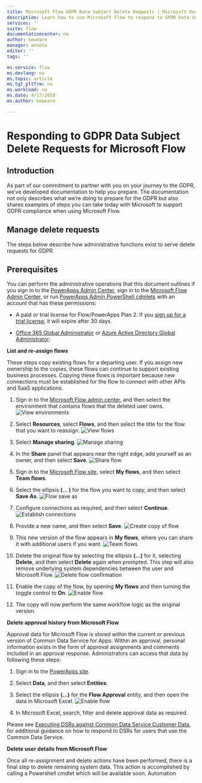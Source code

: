 ```yaml
---
title: Microsoft Flow GDPR Data Subject Delete Requests | Microsoft Docs
description: Learn how to use Microsoft Flow to respond to GPDR Data Subject Requests.  
services: ''
suite: flow
documentationcenter: na
author: keweare
manager: anneta
editor: ''
tags: ''

ms.service: flow
ms.devlang: na
ms.topic: article
ms.tgt_pltfrm: na
ms.workload: na
ms.date: 4/17/2018
ms.author: keweare

---
```

# Responding to GDPR Data Subject Delete Requests for Microsoft Flow

## Introduction

As part of our commitment to partner with you on your journey to the GDPR, we’ve developed  documentation to help you prepare. The documentation not only describes what we’re doing to prepare for the GDPR but also shares examples of steps you can take today with Microsoft to support GDPR compliance when using  Microsoft Flow.

## Manage delete requests
The steps below describe how administrative functions exist to serve delete requests for GDPR.

## Prerequisites
You can perform the administrative operations that this document outlines if you sign in to the [PowerApps Admin Center](https://admin.powerapps.com/), sign in to the [Microsoft Flow Admin Center](https://admin.flow.microsoft.com/), or run [PowerApps Admin PowerShell cdmlets](https://go.microsoft.com/fwlink/?linkid=871804) with an account that has these permissions:
*	A paid or trial license for Flow/PowerApps Plan 2.
If you [sign up for a trial license](http://web.powerapps.com/trial), it will expire after 30 days.

*	[Office 365 Global Administrator](https://support.office.com/article/assign-admin-roles-in-office-365-for-business-eac4d046-1afd-4f1a-85fc-8219c79e1504) or [Azure Active Directory Global Administrator](https://docs.microsoft.com/azure/active-directory/active-directory-assign-admin-roles-azure-portal).


**List and re-assign flows** 

These steps copy existing flows for a departing user. If you assign new ownership to the copies, these flows can continue to support existing business processes. Copying these flows is important because new connections must be established for the flow to connect with other APIs and SaaS applications.

1. Sign in to the [Microsoft Flow admin center](https://admin.flow.microsoft.com/), and then select the environment that contains flows that the deleted user owns.
![View environments](./media/gdpr-dsr-delete/view-environments.png)

1. Select **Resources**, select **Flows**, and then select the title for the flow that you want to reassign.
![View flows](./media/gdpr-dsr-delete/admin-view-flows.png)

1. Select **Manage sharing**.
 ![Manage sharing](./media/gdpr-dsr-delete/admin-manage-sharing.png)

1. In the **Share** panel that appears near the right edge, add yourself as an owner, and then select **Save**.
![Share flow](./media/gdpr-dsr-delete/flow-sharing-save.png)

1. Sign in to the [Microsoft Flow site](https://flow.microsoft.com/), select **My flows**, and then select **Team flows**. 

1. Select the ellipsis **(… )** for the flow you want to copy, and then select **Save As**. 
![Flow save as](./media/gdpr-dsr-delete/flow-save-as.png)

1. Configure connections as required, and then select **Continue**.
![Establish connections](./media/gdpr-dsr-delete/establish-connections.png)

1. Provide a new name, and then select **Save**.
![Create copy of flow](./media/gdpr-dsr-delete/create-copy-flow.png)

1. This new version of the flow appears in **My flows**, where you can share it with additional users if you want.
![Team flows](./media/gdpr-dsr-delete/team-flows.png)

1.	Delete the original flow by selecting the ellipsis **(…)** for it, selecting **Delete**, and then select **Delete** again when prompted. This step will also remove underlying system dependencies between the user and Microsoft Flow.
![Delete flow confirmation](./media/gdpr-dsr-delete/delete-flow-confirmation.png)

1. Enable the copy of the flow, by opening **My flows** and then turning the toggle control to **On**.
 ![Enable flow](./media/gdpr-dsr-delete/toggle-on.png)

 1. The copy will now perform the same workflow logic as the original version.

**Delete approval history from Microsoft Flow**

 Approval data for Microsoft Flow is stored within the current or previous version of Common Data Service for Apps. Within an approval, personal information exists in the form of approval assignments and comments included in an approval response. Administrators can access that data by following these steps:
 
 1. Sign in to the [PowerApps site](https://web.powerapps.com/).

 1. Select **Data**, and then select **Entities**.

 1. Select the ellipsis **(…)** for the **Flow Approval** entity, and then open the data in Microsoft Excel.
![Enable flow](./media/gdpr-dsr-delete/delete-approval-history.png)

1. In Microsoft Excel, search, filter and delete approval data as required.

Please see [Executing DSRs against Common Data Service Customer Data](https://go.microsoft.com/fwlink/?linkid=872251), for additional guidance on how to respond to DSRs for users that use the Common Data Service.

**Delete user details from Microsoft Flow**

Once all re-assignment and delete actions have been performed, there is a final step to delete remaining system data. This action is accomplished by calling a Powershell cmdlet which will be available soon. Automation
